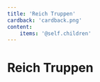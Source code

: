 ```yaml
---
title: 'Reich Truppen'
cardback: 'cardback.png'
content:
    items: '@self.children'
---
```


# Reich Truppen

